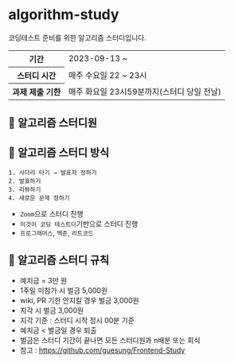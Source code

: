 # algorithm-study
코딩테스트 준비를 위한 알고리즘 스터디입니다.
<table>
    <tr>
        <th>기간</th>
        <td>2023-09-13 ~ </td>
    </tr>
    <tr>
        <th>스터디 시간</th>
        <td>매주 수요일 22 ~ 23시</td>
    </tr>
    <tr>
        <th>과제 제출 기한</th>
        <td>매주 화요일 23시59분까지(스터디 당일 전날)</td>
    </tr>
</table>

## 📌 알고리즘 스터디원

## 📌 알고리즘 스터디 방식
```
1. 사다리 타기 → 발표자 정하기
2. 발표하기
3. 리뷰하기
4. 새로운 문제 정하기
```
- `Zoom`으로 스터디 진행
- `이것이 코딩 테스트다`기반으로 스터디 진행
- `프로그래머스`, `백준`, `리트코드`

## 📌 알고리즘 스터디 규칙
- 예치금 = 3만 원
- 1주일 미참가 시 벌금 5,000원
- wiki, PR 기한 안지킬 경우 벌금 3,000원
- 지각 시 벌금 3,000원
- 지각 기준 : 스터디 시작 정시 00분 기준
- 예치금 < 벌금일 경우 퇴출
- 벌금은 스터디 기간이 끝나면 모든 스터디원과 n배분 또는 회식   
- 참고 : https://github.com/guesung/Frontend-Study
